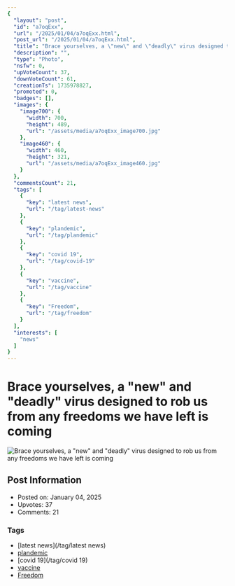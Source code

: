 ```yaml
---
{
  "layout": "post",
  "id": "a7oqExx",
  "url": "/2025/01/04/a7oqExx.html",
  "post_url": "/2025/01/04/a7oqExx.html",
  "title": "Brace yourselves, a \"new\" and \"deadly\" virus designed to rob us from any freedoms we have left is coming",
  "description": "",
  "type": "Photo",
  "nsfw": 0,
  "upVoteCount": 37,
  "downVoteCount": 61,
  "creationTs": 1735978827,
  "promoted": 0,
  "badges": [],
  "images": {
    "image700": {
      "width": 700,
      "height": 489,
      "url": "/assets/media/a7oqExx_image700.jpg"
    },
    "image460": {
      "width": 460,
      "height": 321,
      "url": "/assets/media/a7oqExx_image460.jpg"
    }
  },
  "commentsCount": 21,
  "tags": [
    {
      "key": "latest news",
      "url": "/tag/latest-news"
    },
    {
      "key": "plandemic",
      "url": "/tag/plandemic"
    },
    {
      "key": "covid 19",
      "url": "/tag/covid-19"
    },
    {
      "key": "vaccine",
      "url": "/tag/vaccine"
    },
    {
      "key": "Freedom",
      "url": "/tag/freedom"
    }
  ],
  "interests": [
    "news"
  ]
}
---
```


# Brace yourselves, a "new" and "deadly" virus designed to rob us from any freedoms we have left is coming

![Brace yourselves, a "new" and "deadly" virus designed to rob us from any freedoms we have left is coming](/assets/media/a7oqExx_image700.jpg)

## Post Information

- Posted on: January 04, 2025
- Upvotes: 37
- Comments: 21

### Tags

- [latest news](/tag/latest news)
- [plandemic](/tag/plandemic)
- [covid 19](/tag/covid 19)
- [vaccine](/tag/vaccine)
- [Freedom](/tag/Freedom)
